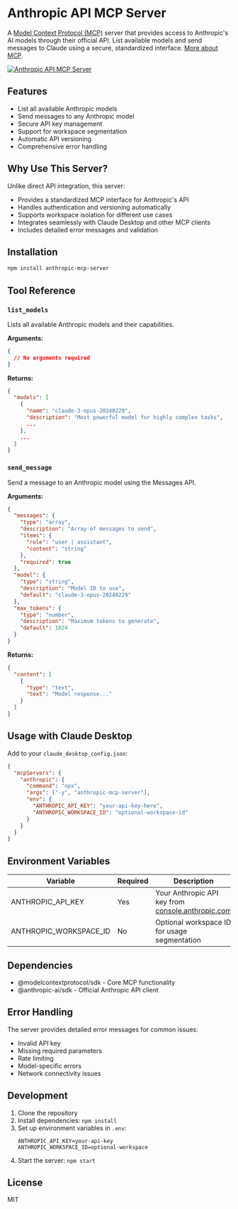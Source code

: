 # Anthropic API MCP Server

A [Model Context Protocol (MCP)](https://github.com/modelcontextprotocol) server that provides access to Anthropic's AI models through their official API. List available models and send messages to Claude using a secure, standardized interface. [More about MCP](https://modelcontextprotocol.io/introduction).

[![Anthropic API MCP Server](https://glama.ai/mcp/servers/badge)]()

## Features

* List all available Anthropic models
* Send messages to any Anthropic model
* Secure API key management
* Support for workspace segmentation
* Automatic API versioning
* Comprehensive error handling

## Why Use This Server?

Unlike direct API integration, this server:

* Provides a standardized MCP interface for Anthropic's API
* Handles authentication and versioning automatically
* Supports workspace isolation for different use cases
* Integrates seamlessly with Claude Desktop and other MCP clients
* Includes detailed error messages and validation

## Installation

```bash
npm install anthropic-mcp-server
```

## Tool Reference

### `list_models`

Lists all available Anthropic models and their capabilities.

**Arguments:**
```json
{
  // No arguments required
}
```

**Returns:**
```json
{
  "models": [
    {
      "name": "claude-3-opus-20240229",
      "description": "Most powerful model for highly complex tasks",
      ...
    },
    ...
  ]
}
```

### `send_message`

Send a message to an Anthropic model using the Messages API.

**Arguments:**
```json
{
  "messages": {
    "type": "array",
    "description": "Array of messages to send",
    "items": {
      "role": "user | assistant",
      "content": "string"
    },
    "required": true
  },
  "model": {
    "type": "string",
    "description": "Model ID to use",
    "default": "claude-3-opus-20240229"
  },
  "max_tokens": {
    "type": "number",
    "description": "Maximum tokens to generate",
    "default": 1024
  }
}
```

**Returns:**
```json
{
  "content": [
    {
      "type": "text",
      "text": "Model response..."
    }
  ]
}
```

## Usage with Claude Desktop

Add to your `claude_desktop_config.json`:

```json
{
  "mcpServers": {
    "anthropic": {
      "command": "npx",
      "args": ["-y", "anthropic-mcp-server"],
      "env": {
        "ANTHROPIC_API_KEY": "your-api-key-here",
        "ANTHROPIC_WORKSPACE_ID": "optional-workspace-id"
      }
    }
  }
}
```

## Environment Variables

| Variable | Required | Description |
|----------|----------|-------------|
| ANTHROPIC_API_KEY | Yes | Your Anthropic API key from [console.anthropic.com](https://console.anthropic.com/account/keys) |
| ANTHROPIC_WORKSPACE_ID | No | Optional workspace ID for usage segmentation |

## Dependencies

* @modelcontextprotocol/sdk - Core MCP functionality
* @anthropic-ai/sdk - Official Anthropic API client

## Error Handling

The server provides detailed error messages for common issues:

* Invalid API key
* Missing required parameters
* Rate limiting
* Model-specific errors
* Network connectivity issues

## Development

1. Clone the repository
2. Install dependencies: `npm install`
3. Set up environment variables in `.env`:
   ```
   ANTHROPIC_API_KEY=your-api-key
   ANTHROPIC_WORKSPACE_ID=optional-workspace
   ```
4. Start the server: `npm start`

## License

MIT